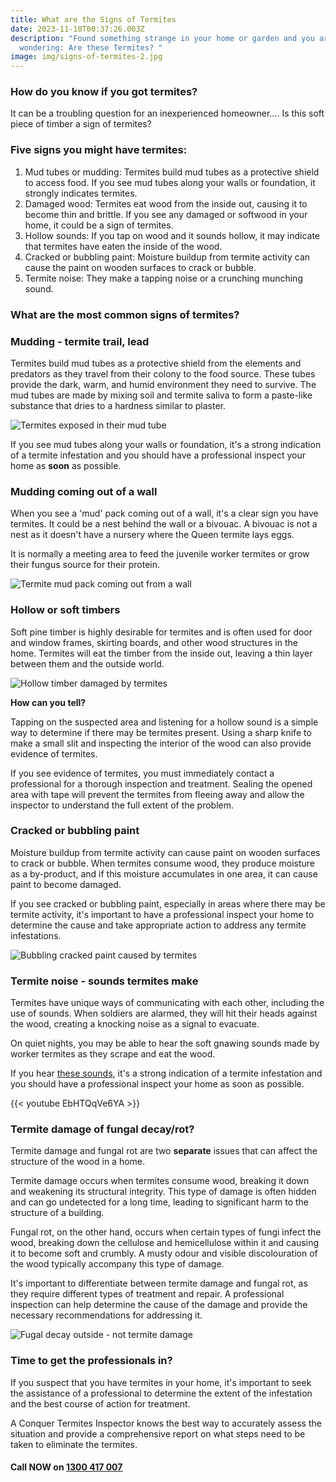 ```yaml
---
title: What are the Signs of Termites
date: 2023-11-10T00:37:26.003Z
description: "Found something strange in your home or garden and you are
  wondering: Are these Termites? "
image: img/signs-of-termites-2.jpg
---
```

### How do you know if you got termites?

It can be a troubling question for an inexperienced homeowner…. Is this soft piece of timber a sign of termites?

### **Five signs you might have termites:**

1. Mud tubes or mudding: Termites build mud tubes as a protective shield to access food. If you see mud tubes along your walls or foundation, it strongly indicates termites.
2. Damaged wood: Termites eat wood from the inside out, causing it to become thin and brittle. If you see any damaged or softwood in your home, it could be a sign of termites.
3. Hollow sounds: If you tap on wood and it sounds hollow, it may indicate that termites have eaten the inside of the wood.
4. Cracked or bubbling paint: Moisture buildup from termite activity can cause the paint on wooden surfaces to crack or bubble.
5. Termite noise: They make a tapping noise or a crunching munching sound. 

### What are the most common signs of termites?



### Mudding - termite trail, lead

Termites build mud tubes as a protective shield from the elements and predators as they travel from their colony to the food source. These tubes provide the dark, warm, and humid environment they need to survive. The mud tubes are made by mixing soil and termite saliva to form a paste-like substance that dries to a hardness similar to plaster.

![](img/signs-of-termites-2.jpg "Termites exposed in their mud tube")

 If you see mud tubes along your walls or foundation, it's a strong indication of a termite infestation and you should have a professional inspect your home as **soon** as possible.

### Mudding coming out of a wall

When you see a 'mud' pack coming out of a wall, it's a clear sign you have termites. It could be a nest behind the wall or a bivouac. A bivouac is not a nest as it doesn't have a nursery where the Queen termite lays eggs.

It is normally a meeting area to feed the juvenile worker termites or grow their fungus source for their protein.   

![](/images/uploads/termite-mudding-coming-out-of-a-wall.jpg "Termite mud pack coming out from a wall")

### Hollow or soft timbers

Soft pine timber is highly desirable for termites and is often used for door and window frames, skirting boards, and other wood structures in the home. Termites will eat the timber from the inside out, leaving a thin layer between them and the outside world.

![](/images/uploads/damaged-timber-hollowed-by-termites.jpg "Hollow timber damaged by termites")

**How can you tell?**

Tapping on the suspected area and listening for a hollow sound is a simple way to determine if there may be termites present. Using a sharp knife to make a small slit and inspecting the interior of the wood can also provide evidence of termites. 

If you see evidence of termites, you must immediately contact a professional for a thorough inspection and treatment. Sealing the opened area with tape will prevent the termites from fleeing away and allow the inspector to understand the full extent of the problem. 

### Cracked or bubbling paint

Moisture buildup from termite activity can cause paint on wooden surfaces to crack or bubble. When termites consume wood, they produce moisture as a by-product, and if this moisture accumulates in one area, it can cause paint to become damaged. 

If you see cracked or bubbling paint, especially in areas where there may be termite activity, it's important to have a professional inspect your home to determine the cause and take appropriate action to address any termite infestations.

![Bubbling cracked paint caused by termites](/images/uploads/termite-damage-flaking-paing.jpg)

### Termite noise - sounds termites make

Termites have unique ways of communicating with each other, including the use of sounds. When soldiers are alarmed, they will hit their heads against the wood, creating a knocking noise as a signal to evacuate. 

On quiet nights, you may be able to hear the soft gnawing sounds made by worker termites as they scrape and eat the wood. 

If you hear [these sounds](https://www.conquertermites.com.au/inspections/found-termites/termite-sounds/), it's a strong indication of a termite infestation and you should have a professional inspect your home as soon as possible.

{{< youtube EbHTQqVe6YA >}}

### Termite damage of fungal decay/rot?

Termite damage and fungal rot are two **separate** issues that can affect the structure of the wood in a home.

Termite damage occurs when termites consume wood, breaking it down and weakening its structural integrity. This type of damage is often hidden and can go undetected for a long time, leading to significant harm to the structure of a building.

Fungal rot, on the other hand, occurs when certain types of fungi infect the wood, breaking down the cellulose and hemicellulose within it and causing it to become soft and crumbly. A musty odour and visible discolouration of the wood typically accompany this type of damage.

It's important to differentiate between termite damage and fungal rot, as they require different types of treatment and repair. A professional inspection can help determine the cause of the damage and provide the necessary recommendations for addressing it.

![Fugal decay outside - not termite damage](/images/uploads/fugal-decay.jpg)

### Time to get the professionals in?

If you suspect that you have termites in your home, it's important to seek the assistance of a professional to determine the extent of the infestation and the best course of action for treatment.

A Conquer Termites Inspector knows the best way to accurately assess the situation and provide a comprehensive report on what steps need to be taken to eliminate the termites. 

#### Call NOW on [1300 417 007](tel:1300417007)